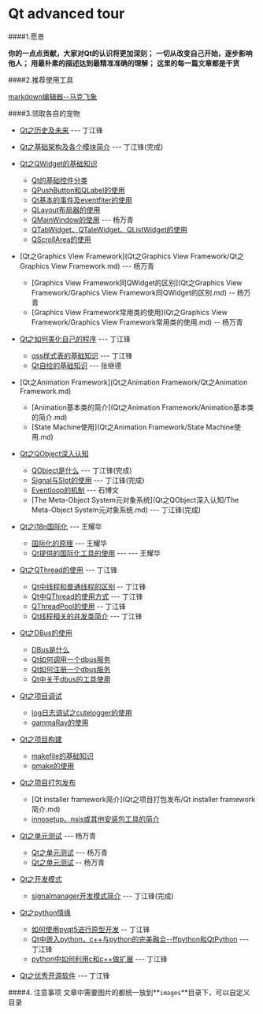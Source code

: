Qt advanced tour
==============

####1.愿景

**你的一点点贡献，大家对Qt的认识将更加深刻；**
**一切从改变自己开始，逐步影响他人；**
**用最朴素的描述达到最精准准确的理解；**
**这里的每一篇文章都是干货**

####2.推荐使用工具

[markdown编辑器--马克飞象](https://maxiang.io/)

####3.领取各自的宠物

* [Qt之历史及未来](Qt之历史及未来/Qt的历史及未来.md) --- 丁江锋

* [Qt之基础架构及各个模块简介](Qt之基础架构及各个模块简介/Qt之基础架构及各个模块简介.md) --- 丁江锋(完成)

* [Qt之QWidget的基础知识](Qt之QWidget的基础知识/Qt之QWidget的基础知识.md)
    *  [Qt的基础控件分类](Qt之QWidget的基础知识/Qt的基础控件分类.md)
    *  [QPushButton和QLabel的使用](Qt之QWidget的基础知识/QPushButton和QLabel的使用.md)
    *  [Qt基本的事件及eventfiter的使用](Qt之QWidget的基础知识/Qt基本的事件及eventfiter的使用.md)
    *  [QLayout布局器的使用](Qt之QWidget的基础知识/QLayout布局器的使用.md)
    *  [QMainWindow的使用](Qt之QWidget的基础知识/QMainWindow的使用.md) --- 杨万青
    *  [QTabWidget、QTaleWidget、QListWidget的使用](Qt之QWidget的基础知识/QTabWidget、QTaleWidget、QListWidget的使用.md)
    *  [QScrollArea的使用](Qt之QWidget的基础知识/QScrollArea的使用.md)

* [Qt之Graphics View Framework](Qt之Graphics View Framework/Qt之Graphics View Framework.md) --- 杨万青
    * [Graphics View Framework同QWidget的区别](Qt之Graphics View Framework/Graphics View Framework同QWidget的区别.md)  -- 杨万青
    * [Graphics View Framework常用类的使用](Qt之Graphics View Framework/Graphics View Framework常用类的使用.md) -- 杨万青

* [Qt之如何美化自己的程序](Qt之如何美化自己的程序/Qt之如何美化自己的程序.md) --- 丁江锋
    * [qss样式表的基础知识](Qt之如何美化自己的程序/qss样式表的基础知识.md) --- 丁江锋
    * [Qt自绘的基础知识](Qt之如何美化自己的程序/Qt自绘的基础知识.md) --- 张继德

* [Qt之Animation Framework](Qt之Animation Framework/Qt之Animation Framework.md)
    * [Animation基本类的简介](Qt之Animation Framework/Animation基本类的简介.md)
    * [State Machine使用](Qt之Animation Framework/State Machine使用.md)
   
* [Qt之QObject深入认知](Qt之QObject深入认知/Qt之QObject深入认知.md)
    * [QObject是什么](Qt之QObject深入认知/QObject是什么.md) --- 丁江锋(完成)
    * [Signal与Slot的使用](Qt之QObject深入认知/Signal与Slot的使用.md) --- 丁江锋(完成)
    * [Eventloop的机制](Qt之QObject深入认知/Eventloop的机制.md) --- 石博文
    * [The Meta-Object System元对象系统](Qt之QObject深入认知/The Meta-Object System元对象系统.md) --- 丁江锋(完成)

* [Qt之i18n国际化](Qt之i18n国际化/Qt之i18n国际化.md) --- 王耀华
    *  [国际化的原理](Qt之i18n国际化/国际化的原理.md) --- 王耀华
    *  [Qt提供的国际化工具的使用](Qt之i18n国际化/Qt提供的国际化工具的使用.md) --- --- 王耀华

* [Qt之QThread的使用](Qt之QThread的使用/Qt之QThread的使用.md) --- 丁江锋
    * [Qt中线程和普通线程的区别](Qt之QThread的使用/Qt中线程和普通线程的区别.md) -- 丁江锋
    * [Qt中QThread的使用方式](Qt之QThread的使用/Qt中QThread的使用方式.md) --- 丁江锋
    * [QThreadPool的使用](Qt之QThread的使用/QThreadPool的使用.md) -- 丁江锋
    * [Qt线程相关的并发类简介](Qt之QThread的使用/Qt线程相关的并发类简介.md) --- 丁江锋

*  [Qt之DBus的使用](Qt之DBus的使用/Qt之DBus的使用.md)
    * [DBus是什么](Qt之DBus的使用/DBus是什么.md)
    * [Qt如何调用一个dbus服务](Qt之DBus的使用/Qt如何调用一个dbus服务.md)
    * [Qt如何注册一个dbus服务](Qt之DBus的使用/Qt如何注册一个dbus服务.md)
    * [Qt中关于dbus的工具使用](Qt之DBus的使用/Qt中关于dbus的工具使用.md)

* [Qt之项目调试](Qt之项目调试/Qt之项目调试.md)
    *  [log日志调试之cutelogger的使用](Qt之项目调试/log日志调试之cutelogger的使用.md)
    *  [gammaRay的使用](Qt之项目调试/gammaRay的使用.md)

* [Qt之项目构建](Qt之项目构建/Qt之项目构建.md)
    * [makefile的基础知识](Qt之项目构建/makefile的基础知识.md)
    * [qmake的使用](Qt之项目构建/qmake的使用.md)

* [Qt之项目打包发布](Qt之项目打包发布/Qt之项目打包发布.md)
    * [Qt installer framework简介](Qt之项目打包发布/Qt installer framework简介.md)
    * [innosetup、nsis或其他安装包工具的简介](Qt之项目打包发布/innosetup、nsis或其他安装包工具的简介.md)

* [Qt之单元测试](Qt之单元测试/Qt之单元测试.md) --- 杨万青
    * [Qt之单元测试](Qt之单元测试/什么是单元测试.md)  --- 杨万青
    * [Qt之单元测试](Qt之单元测试/Qt中如何使用单元测试.md)  -- 杨万青

* [Qt之开发模式](Qt之开发模式/Qt之开发模式.md)
    * [signalmanager开发模式简介](Qt之开发模式/signalmanager开发模式简介.md) --- 丁江锋(完成)

* [Qt之python情缘](Qt之python情缘/Qt之python情缘.md)
    *  [如何使用pyqt5进行原型开发](Qt之python情缘/如何使用pyqt5进行原型开发.md)  -- 丁江锋
    *  [Qt中嵌入python，c++与python的完美融合--ffpython和QtPython](Qt之python情缘/Qt中嵌入python，c++与python的完美融合--ffpython和QtPython.md)  --- 丁江锋
    *  [python中如何利用c和c++做扩展](Qt之python情缘/python中如何利用c和c++做扩展.md)  --- 丁江锋

* [Qt之优秀开源软件](Qt之优秀开源软件/Qt之优秀开源软件.md) --- 丁江锋


####4. 注意事项
文章中需要图片的都统一放到**`images`**目录下，可以自定义目录
